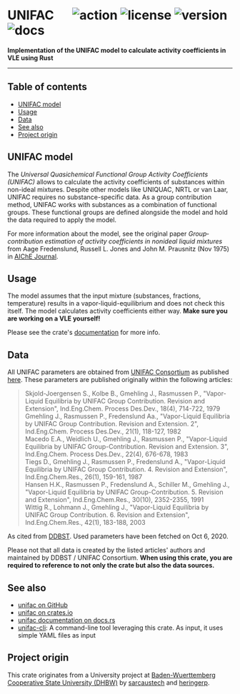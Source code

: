 # UNIFAC &emsp; ![action] ![license] ![version] ![docs]

[version]: https://img.shields.io/crates/v/unifac.svg
[license]: https://img.shields.io/crates/l/unifac.svg
[action]: https://img.shields.io/github/workflow/status/sarcaustech/unifac/CI/main
[docs]: https://docs.rs/unifac/badge.svg

**Implementation of the UNIFAC model to calculate activity coefficients in VLE using Rust**

---

## Table of contents
- [UNIFAC model](#unifac-model)
- [Usage](#usage)
- [Data](#data)
- [See also](#see-also)
- [Project origin](#project-origin)

## UNIFAC model
The *Universal Quasichemical Functional Group Activity Coefficients (UNIFAC)* allows to calculate the activity coefficients of substances within non-ideal mixtures. Despite other models like UNIQUAC, NRTL or van Laar, UNIFAC requires no substance-specific data. As a group contribution method, UNIFAC works with substances as a combination of functional groups. These functional groups are defined alongside the model and hold the data required to apply the model. 

For more information about the model, see the original paper *Group‐contribution estimation of activity coefficients in nonideal liquid mixtures* from Aage Fredenslund, Russell L. Jones and John M. Prausnitz (Nov 1975) in [AIChE Journal](https://aiche.onlinelibrary.wiley.com/doi/abs/10.1002/aic.690210607).

## Usage
The model assumes that the input mixture (substances, fractions, temperature) results in a vapor-liquid-equilibrium and does not check this itself. The model calculates activity coefficients either way. **Make sure you are working on a VLE yourself!**

Please see the crate's [documentation](https://crates.io/crates/unifac) for more info.

## Data
All UNIFAC parameters are obtained from [UNIFAC Consortium](http://unifac.ddbst.com/) as published [here](http://www.ddbst.com/published-parameters-unifac.html). These parameters are published originally within the following articles:

>Skjold-Joergensen S., Kolbe B., Gmehling J., Rasmussen P., "Vapor-Liquid Equilibria by UNIFAC Group Contribution. Revision and Extension", Ind.Eng.Chem. Process Des.Dev., 18(4), 714-722, 1979 \
Gmehling J., Rasmussen P., Fredenslund Aa., "Vapor-Liquid Equilibria by UNIFAC Group Contribution. Revision and Extension. 2", Ind.Eng.Chem. Process Des.Dev., 21(1), 118-127, 1982 \
Macedo E.A., Weidlich U., Gmehling J., Rasmussen P., "Vapor-Liquid Equilibria by UNIFAC Group-Contribution. Revision and Extension. 3", Ind.Eng.Chem. Process Des.Dev., 22(4), 676-678, 1983 \
Tiegs D., Gmehling J., Rasmussen P., Fredenslund A., "Vapor-Liquid Equilibria by UNIFAC Group Contribution. 4. Revision and Extension", Ind.Eng.Chem.Res., 26(1), 159-161, 1987 \
Hansen H.K., Rasmussen P., Fredenslund A., Schiller M., Gmehling J., "Vapor-Liquid Equilibria by UNIFAC Group-Contribution. 5. Revision and Extension", Ind.Eng.Chem.Res., 30(10), 2352-2355, 1991 \
Wittig R., Lohmann J., Gmehling J., "Vapor-Liquid Equilibria by UNIFAC Group Contribution. 6. Revision and Extension", Ind.Eng.Chem.Res., 42(1), 183-188, 2003

As cited from [DDBST](http://www.ddbst.com/published-parameters-unifac.html). Used parameters have been fetched on Oct 6, 2020.

Please not that all data is created by the listed articles' authors and maintained by DDBST / UNIFAC Consortium. **When using this crate, you are required to reference to not only the crate but also the data sources.**

## See also
- [unifac on GitHub](https://github.com/sarcaustech/unifac)
- [unifac on crates.io](https://crates.io/crates/unifac)
- [unifac documentation on docs.rs](https://docs.rs/unifac)
- [unifac-cli](https://github.com/sarcaustech/unifac-cli): A command-line tool leveraging this crate. As input, it uses simple YAML files as input

## Project origin
This crate originates from a University project at [Baden-Wuerttemberg Cooperative State University (DHBW)](https://www.dhbw.de/english/home) by [sarcaustech](https://github.com/sarcaustech) and [heringerp](https://github.com/heringerp).
